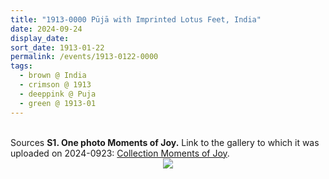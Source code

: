 ```yaml
---
title: "1913-0000 Pūjā with Imprinted Lotus Feet, India"
date: 2024-09-24
display_date: 
sort_date: 1913-01-22
permalink: /events/1913-0122-0000
tags:
  - brown @ India
  - crimson @ 1913
  - deeppink @ Puja
  - green @ 1913-01
---
```


<br>

<wave-list>
  <list-title color="DarkSeaGreen" width="40">Sources</list-title>
  <list-item color="BlanchedAlmond"  width="280"><b>S1. One photo Moments of Joy.</b> Link to the gallery to which it was uploaded on 2024-0923: <a href="https://eternalmoments.smugmug.com/Collections/Raj-Kunwar-Raul-Collection/Moments-of-Joy">Collection Moments of Joy</a>.</list-item>
</wave-list>

<div style="text-align: center"><img src="https://pub-bcc3cbe9b1e94ba1ac28915f7a3900fa.r2.dev/1913-0000_Puja_with_Imprinted_Lotus_Feet_India_00_(Mahipalsingh_Jaisingh_Raul_Collection_scanned_by_Ankit_Khare).jpg" /></div>
